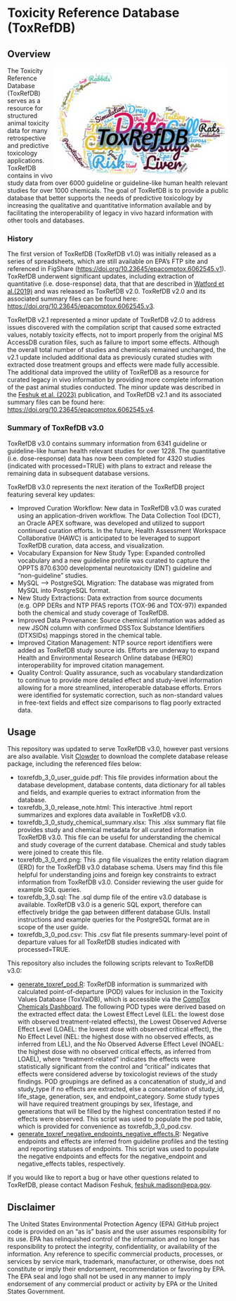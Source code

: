 
<!-- README.md is generated from README.Rmd. Please edit that file -->

# Toxicity Reference Database (ToxRefDB)

## Overview

<a href="https://www.epa.gov/comptox-tools/downloadable-computational-toxicology-data#AT"><img src="img/toxrefdb.png" width="400" align="right" /></a>

The Toxicity Reference Database (ToxRefDB) serves as a resource for
structured animal toxicity data for many retrospective and predictive
toxicology applications. ToxRefDB contains in vivo study data from over
6000 guideline or guideline-like human health relevant studies for over
1000 chemicals. The goal of ToxRefDB is to provide a public database
that better supports the needs of predictive toxicology by increasing
the qualitative and quantitative information available and by
facilitating the interoperability of legacy in vivo hazard information
with other tools and databases.

### History

The first version of ToxRefDB (ToxRefDB v1.0) was initially released as
a series of spreadsheets, which are still available on EPA’s FTP site
and referenced in FigShare
(<https://doi.org/10.23645/epacomptox.6062545.v1>). ToxRefDB underwent
significant updates, including extraction of quantitative
(i.e. dose-response) data, that that are described in [Watford et
al.(2019)](https://doi.org/10.1016/j.reprotox.2019.07.012) and was
released as ToxRefDB v2.0. ToxRefDB v2.0 and its associated summary
files can be found here:
<https://doi.org/10.23645/epacomptox.6062545.v3>.

ToxRefDB v2.1 represented a minor update of ToxRefDB v2.0 to address
issues discovered with the compilation script that caused some extracted
values, notably toxicity effects, not to import properly from the
original MS AccessDB curation files, such as failure to import some
effects. Although the overall total number of studies and chemicals
remained unchanged, the v2.1 update included additional data as
previously curated studies with extracted dose treatment groups and
effects were made fully accessible. The additional data improved the
utility of ToxRefDB as a resource for curated legacy in vivo information
by providing more complete information of the past animal studies
conducted. The minor update was described in the [Feshuk et
al. (2023)](https://www.frontiersin.org/articles/10.3389/ftox.2023.1260305/full)
publication, and ToxRefDB v2.1 and its associated summary files can be
found here: <https://doi.org/10.23645/epacomptox.6062545.v4>.

### Summary of ToxRefDB v3.0

ToxRefDB v3.0 contains summary information from 6341 guideline or
guideline-like human health relevant studies for over 1228. The
quantitative (i.e. dose-response) data has now been completed for 4320
studies (indicated with processed=TRUE) with plans to extract and
release the remaining data in subsequent database versions.

ToxRefDB v3.0 represents the next iteration of the ToxRefDB project
featuring several key updates:

-   Improved Curation Workflow: New data in ToxRefDB v3.0 was curated
    using an application-driven workflow. The Data Collection Tool
    (DCT), an Oracle APEX software, was developed and utilized to
    support continued curation efforts. In the future, Health Assessment
    Workspace Collaborative (HAWC) is anticipated to be leveraged to
    support ToxRefDB curation, data access, and visualization.
-   Vocabulary Expansion for New Study Type: Expanded controlled
    vocabulary and a new guideline profile was curated to capture the
    OPPTS 870.6300 developmental neurotoxicity (DNT) guideline and
    “non-guideline” studies.
-   MySQL –\> PostgreSQL Migration: The database was migrated from MySQL
    into PostgreSQL format.
-   New Study Extractions: Data extraction from source documents
    (e.g. OPP DERs and NTP PFAS reports (TOX-96 and TOX-97)) expanded
    both the chemical and study coverage of ToxRefDB.
-   Improved Data Provenance: Source chemical information was added as
    new JSON column with confirmed DSSTox Substance Identifiers
    (DTXSIDs) mappings stored in the chemical table.
-   Improved Citation Management: NTP source report identifiers were
    added as ToxRefDB study source ids. Efforts are underway to expand
    Health and Environmental Research Online database (HERO)
    interoperability for improved citation management.
-   Quality Control: Quality assurance, such as vocabulary
    standardization to continue to provide more detailed effect and
    study-level information allowing for a more streamlined,
    interoperable database efforts. Errors were identified for
    systematic correction, such as non-standard values in free-text
    fields and effect size comparisons to flag poorly extracted data.

## Usage

This repository was updated to serve ToxRefDB v3.0, however past
versions are also available. Visit
[Clowder](https://clowder.edap-cluster.com/datasets/61147fefe4b0856fdc65639b#folderId=6850327be4b096bca8848301)
to download the complete database release package, including the
referenced files below:

-   toxrefdb_3\_0_user_guide.pdf: This file provides information about
    the database development, database contents, data dictionary for all
    tables and fields, and example queries to extract information from
    the database.
-   toxrefdb_3\_0_release_note.html: This interactive .html report
    summarizes and explores data available in ToxRefDB v3.0.
-   toxrefdb_3\_0_study_chemical_summary.xlsx: This .xlsx summary flat
    file provides study and chemical metadata for all curated
    information in ToxRefDB v3.0. This file can be useful for
    understanding the chemical and study coverage of the current
    database. Chemical and study tables were joined to create this file.
-   toxrefdb_3\_0_erd.png: This .png file visualizes the entity relation
    diagram (ERD) for the ToxRefDB v3.0 database schema. Users may find
    this file helpful for understanding joins and foreign key
    constraints to extract information from ToxRefDB v3.0. Consider
    reviewing the user guide for example SQL queries.
-   toxrefdb_3\_0.sql: The .sql dump file of the entire v3.0 database is
    available. ToxRefDB v3.0 is a generic SQL export, therefore can
    effectively bridge the gap between different database GUIs. Install
    instructions and example queries for the PostgreSQL format are in
    scope of the user guide.
-   toxrefdb_3\_0_pod.csv: This .csv flat file presents summary-level
    point of departure values for all ToxRefDB studies indicated with
    processed=TRUE.

This repository also includes the following scripts relevant to ToxRefDB
v3.0:

-   [generate_toxref_pod.R](scripts/generate_toxref_pod.R): ToxRefDB
    information is summarized with calculated point-of-departure (POD)
    values for inclusion in the Toxicity Values Database (ToxValDB),
    which is accessible via the [CompTox Chemicals
    Dashboard](http://comptox.epa.gov/dashboard). The following POD
    types were derived based on the extracted effect data: the Lowest
    Effect Level (LEL: the lowest dose with observed treatment-related
    effects), the Lowest Observed Adverse Effect Level (LOAEL: the
    lowest dose with observed critical effect), the No Effect Level
    (NEL: the highest dose with no observed effects, as inferred from
    LEL), and the No Observed Adverse Effect Level (NOAEL: the highest
    dose with no observed critical effects, as inferred from LOAEL),
    where “treatment-related” indicates the effects were statistically
    significant from the control and “critical” indicates that effects
    were considered adverse by toxicologist reviews of the study
    findings. POD groupings are defined as a concatenation of study_id
    and study_type if no effects are extracted, else a concatenation of
    study_id, life_stage, generation, sex, and endpoint_category. Some
    study types will have required treatment groupings by sex,
    lifestage, and generations that will be filled by the highest
    concentration tested if no effects were observed. This script was
    used to populate the pod table, which is provided for convenience as
    toxrefdb_3\_0_pod.csv.
-   [generate_toxref_negative_endpoints_negative_effects.R](scripts/generate_toxref_negative_endpoints_negative_effects.R):
    Negative endpoints and effects are inferred from guideline profiles
    and the testing and reporting statuses of endpoints. This script was
    used to populate the negative endpoints and effects for the
    negative_endpoint and negative_effects tables, respectively.

If you would like to report a bug or have other questions related to
ToxRefDB, please contact Madison Feshuk,
[feshuk.madison@epa.gov](emailto:feshuk.madison@epa.gov).

## Disclaimer

The United States Environmental Protection Agency (EPA) GitHub project
code is provided on an “as is” basis and the user assumes responsibility
for its use. EPA has relinquished control of the information and no
longer has responsibility to protect the integrity, confidentiality, or
availability of the information. Any reference to specific commercial
products, processes, or services by service mark, trademark,
manufacturer, or otherwise, does not constitute or imply their
endorsement, recommendation or favoring by EPA. The EPA seal and logo
shall not be used in any manner to imply endorsement of any commercial
product or activity by EPA or the United States Government.
